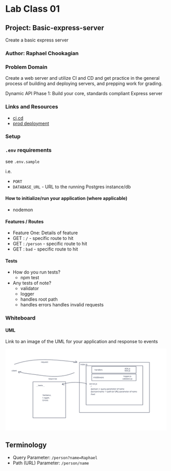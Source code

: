 # Lab Class 01

## Project: Basic-express-server

Create a basic express server

### Author: Raphael Chookagian

### Problem Domain

Create a web server and utilize CI and CD and get practice in the general process of building and deploying servers, and prepping work for grading.

Dynamic API Phase 1: Build your core, standards compliant Express server

### Links and Resources

- [ci,cd](https://github.com/cesarderio/basic-express-server)
- [prod deployment](https://basic-express-server-tg63.onrender.com)
<!-- - [dev deployment](https://server-dev-6rxb.onrender.com/) -->

### Setup

### `.env` requirements

see `.env.sample`

i.e.

- `PORT`
- `DATABASE_URL` - URL to the running Postgres instance/db

#### How to initialize/run your application (where applicable)

- nodemon

#### Features / Routes

- Feature One: Details of feature
- GET : `/` - specific route to hit
- GET : `/person` - specific route to hit
- GET : `bad` - specific route to hit

#### Tests

- How do you run tests?
  - npm test
- Any tests of note?
  - validator
  - logger
  - handles root path
  - handles errors
  handles invalid requests

### Whiteboard

#### UML

Link to an image of the UML for your application and response to events

![UML](./assets/UML.png)

## Terminology

- Query Parameter: `/person?name=Raphael`
- Path (URL) Parameter: `/person/name`
